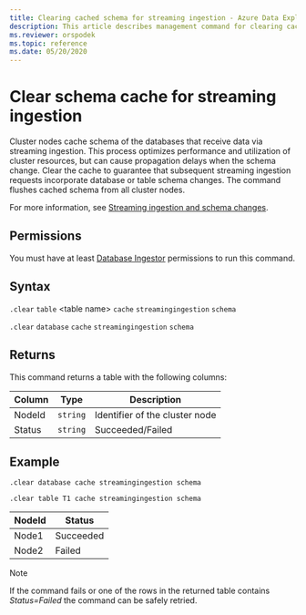 ```yaml
---
title: Clearing cached schema for streaming ingestion - Azure Data Explorer
description: This article describes management command for clearing cached database schema in Azure Data Explorer.
ms.reviewer: orspodek
ms.topic: reference
ms.date: 05/20/2020
---
```

# Clear schema cache for streaming ingestion

Cluster nodes cache schema of the databases that receive data via streaming ingestion. This process optimizes performance and utilization of cluster resources, but can cause propagation delays when the schema change.
Clear the cache to guarantee that subsequent streaming ingestion requests incorporate database or table schema changes. The command flushes cached schema from all cluster nodes.

For more information, see [Streaming ingestion and schema changes](streaming-ingestion-schema-changes.md).

## Permissions

You must have at least [Database Ingestor](access-control/role-based-access-control.md) permissions to run this command.

## Syntax

`.clear` `table` &lt;table name&gt; `cache` `streamingingestion` `schema`

`.clear` `database` `cache` `streamingingestion` `schema`

## Returns

This command returns a table with the following columns:

|Column    |Type    |Description
|---|---|---
|NodeId|`string`|Identifier of the cluster node
|Status|`string`|Succeeded/Failed

## Example

```kusto
.clear database cache streamingingestion schema

.clear table T1 cache streamingingestion schema
```

|NodeId|Status|
|---|---|
|Node1|Succeeded
|Node2|Failed

> [!NOTE]
> If the command fails or one of the rows in the returned table contains *Status=Failed* the command can be safely retried.
